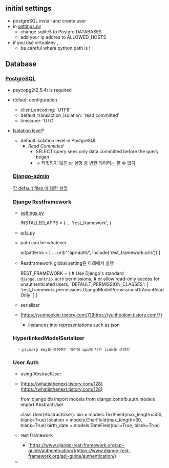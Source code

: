 ## initial settings

- postgreSQL install and create user
- in [settings.py](http://settings.py)
    - change sqlite3 to Postgre  DATABASES
    - add your ip addres to  ALLOWED_HOSTS
- if you use virtualenv ,
    - be careful where python path is !

## Database

### [PostgreSQL](https://docs.djangoproject.com/en/2.2/ref/databases/#postgresql-notes)

- psycopg2(2.5.4) is required
- default configuration
    - client_encoding: 'UTF8'
    - default_transaction_isolation: 'read committed'
    - timezone: 'UTC'
- [Isolation level](https://www.postgresql.org/docs/current/transaction-iso.html)?
    - default isolation level in PostgreSQL
        - *Read Committed*
            - SELECT query sees only data committed before the query began
            - → 커밋되지 않은 or 실행 중 변한 데이터는 볼 수 없다

    ### [Django-admin](https://docs.djangoproject.com/en/2.2/ref/django-admin/)

    [각 default files 에 대한 설명](https://docs.djangoproject.com/en/2.2/intro/tutorial01/)

    ### Django Restframework

    - [settings.py](http://settings.py)

        INSTALLED_APPS = (
            ...
            'rest_framework',
        )

    - [urls.py](http://urls.py)
    - path can be whatever

        urlpatterns = [
            ...
            url(r'^api-auth/', include('rest_framework.urls'))
        ]

    - Restframework global setting은 아래에서 실행

        REST_FRAMEWORK = {
            # Use Django's standard `django.contrib.auth` permissions,
            # or allow read-only access for unauthenticated users.
            'DEFAULT_PERMISSION_CLASSES': [
                'rest_framework.permissions.DjangoModelPermissionsOrAnonReadOnly'
            ]
        }

    - serializer
    - [https://yunhookim.tistory.com/7](https://yunhookim.tistory.com/7)
        - instances into representations such as json
    ### HyperlinkedModelSerializer

        - primary key를 설정하는 대신에 api에 대한 link를 생성함

    ### User Auth

    - using AbstractUser
    - [https://whatisthenext.tistory.com/128](https://whatisthenext.tistory.com/128)

        from django.db import models
        from django.contrib.auth.models import AbstractUser
        
        class User(AbstractUser):
            bio = models.TextField(max_length=500, blank=True)
            location = models.CharField(max_length=30, blank=True)
            birth_date = models.DateField(null=True, blank=True)

    - rest framework
        - [https://www.django-rest-framework.org/api-guide/authentication/](https://www.django-rest-framework.org/api-guide/authentication/)
    -
